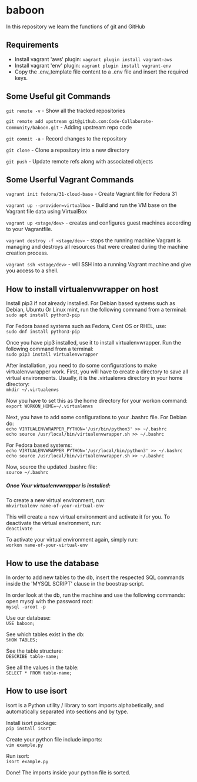 # baboon

In this repository we learn the functions of git and GitHub


Requirements
-----------------------------
- Install vagrant 'aws' plugin: `vagrant plugin install vagrant-aws`
- Install vagrant 'env' plugin: `vagrant plugin install vagrant-env`
- Copy the .env_template file content to a .env file and insert the required keys.

Some Useful git Commands 
--------------------
`git remote -v` - Show all the tracked repositories

`git remote add upstream git@github.com:Code-Collaborate-Community/baboon.git` - Adding upstream repo code

`git commit -a` - Record changes to the repository

`git clone` - Clone a repository into a new directory

`git push` - Update remote refs along with associated objects

Some Userful Vagrant Commands
-----------------------------

`vagrant init fedora/31-cloud-base` - Create Vagrant file for Fedora 31 

`vagrant up --provider=virtualbox` - Build and run the VM base on the Vagrant file data using VirtualBox

`vagrant up <stage/dev>` - creates and configures guest machines according to your Vagrantfile. 

`vagrant destroy -f <stage/dev>` - stops the running machine Vagrant is managing and destroys all resources that were created during the machine creation process. 	

`vagrant ssh <stage/dev>` - will SSH into a running Vagrant machine and give you access to a shell.

How to install virtualenvwrapper on host
---------------------------------------
Install pip3 if not already installed. For Debian based systems such as Debian, Ubuntu Or Linux mint, run the following
command from a terminal:\
`sudo apt install python3-pip`

For Fedora based systems such as Fedora, Cent OS or RHEL, use:\
`sudo dnf install python3-pip`

Once you have pip3 installed, use it to install virtualenvwrapper. Run the following command from a terminal:\
`sudo pip3 install virtualenvwrapper`

After installation, you need to do some configurations to make virtualenvwrapper work. First, you will have to create a
directory to save all virtual environments. Usually, it is the .virtualenvs directory in your home directory:\
`mkdir ~/.virtualenvs`

Now you have to set this as the home directory for your workon command:\
`export WORKON_HOME=~/.virtualenvs`

Next, you have to add some configurations to your .bashrc file. For Debian do:\
`echo VIRTUALENVWRAPPER_PYTHON='/usr/bin/python3' >> ~/.bashrc`\
`echo source /usr/local/bin/virtualenvwrapper.sh >> ~/.bashrc`

For Fedora based systems:\
`echo VIRTUALENVWRAPPER_PYTHON='/usr/local/bin/python3' >> ~/.bashrc`\
`echo source /usr/local/bin/virtualenvwrapper.sh >> ~/.bashrc`

Now, source the updated .bashrc file:\
`source ~/.bashrc`

##### Once Your virtualenvwrapper is installed:
To create a new virtual environment, run:\
`mkvirtualenv name-of-your-virtual-env`

This will create a new virtual environment and activate it for you. To deactivate the virtual environment, run:\
`deactivate`

To activate your virtual environment again, simply run:\
`workon name-of-your-virtual-env`

How to use the database
---------------------------------------
In order to add new tables to the db, insert the respected SQL commands inside the 'MYSQL SCRIPT' clause in the boostrap script.

In order look at the db, run the machine and use the following commands:
open mysql with the password root:\
`mysql -uroot -p`

Use our database:\
`USE baboon;`

See which tables exist in the db:\
`SHOW TABLES;`

See the table structure:\
`DESCRIBE table-name;`

See all the values in the table:\
`SELECT * FROM table-name;`                  

How to use isort
---------------------------------------
isort is a Python utility / library to sort imports alphabetically, and automatically separated into sections and by type.

Install isort package:\
`pip install isort` 

Create your python file include imports:\
`vim example.py`

Run isort:\
`isort example.py`

Done! The imports inside your python file is sorted.